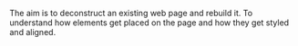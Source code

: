 The aim is to deconstruct an existing web page and rebuild it. To understand how elements get placed on the page and how they get styled and aligned.
